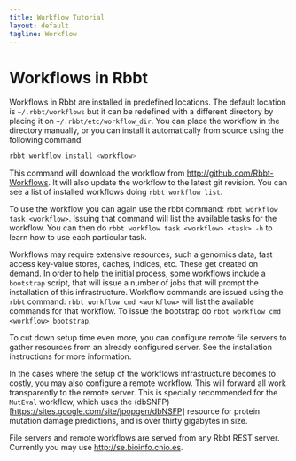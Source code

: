 ```yaml
---
title: Workflow Tutorial
layout: default
tagline: Workflow
---
```


# Workflows in Rbbt

Workflows in Rbbt are installed in predefined locations. The default location
is `~/.rbbt/workflows` but it can be redefined with a different directory
by placing it on `~/.rbbt/etc/workflow_dir`. You can place the workflow in the
directory manually, or you can install it automatically from source using
the following command:

```bash
rbbt workflow install <workflow>
```

This command will download the workflow from http://github.com/Rbbt-Workflows.
It will also update the workflow to the latest git revision. You can see
a list of installed workflows doing `rbbt workflow list`.

To use the workflow you can again use the rbbt command: `rbbt workflow task
<workflow>`. Issuing that command will list the available tasks for the
workflow. You can then do `rbbt workflow task <workflow> <task> -h` to learn
how to use each particular task.

Workflows may require extensive resources, such a genomics data, fast access
key-value stores, caches, indices, etc. These get created on demand. In order
to help the initial process, some workflows include a `bootstrap` script, that
will issue a number of jobs that will prompt the installation of this
infrastructure. Workflow commands are issued using the `rbbt` command: `rbbt
workflow cmd <workflow>` will list the available commands for that workflow.
To issue the bootstrap do `rbbt workflow cmd <workflow> bootstrap`.

To cut down setup time even more, you can configure remote file servers to
gather resources from an already configured server. See the installation
instructions for more information.

In the cases where the setup of the workflows infrastructure becomes to costly,
you may also configure a remote workflow. This will forward all work
transparently to the remote server. This is specially recommended for the
`MutEval` workflow, which uses the
(dbSNFP)[https://sites.google.com/site/jpopgen/dbNSFP] resource for protein
mutation damage predictions, and is over thirty gigabytes in size.

File servers and remote workflows are served from any Rbbt REST server.
Currently you may use http://se.bioinfo.cnio.es.

